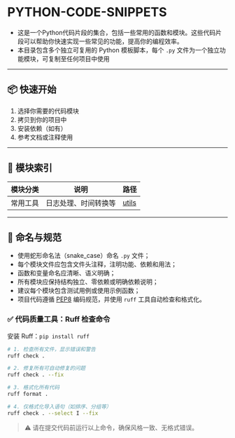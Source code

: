# PYTHON-CODE-SNIPPETS

-   这是一个Python代码片段的集合，包括一些常用的函数和模块。这些代码片段可以帮助你快速实现一些常见的功能，提高你的编程效率。
-   本目录包含多个独立可复用的 Python 模板脚本，每个 `.py` 文件为一个独立功能模块，可复制至任何项目中使用

---

## 📦 快速开始

1. 选择你需要的代码模块
2. 拷贝到你的项目中
3. 安装依赖（如有）
4. 参考文档或注释使用

---

## 📁 模块索引

| 模块分类     | 说明                                   | 路径                                |
|------------|--------------------------------------|-----------------------------------|
| 常用工具     | 日志处理、时间转换等                         | [utils](./templates/utils/README.md) |

---

## 📌 命名与规范

-   使用蛇形命名法（snake_case）命名 `.py` 文件；
-   每个模块文件应包含文件头注释，注明功能、依赖和用法；
-   函数和变量命名应清晰、语义明确；
-   所有模块应保持结构独立、零依赖或明确依赖说明；
-   建议每个模块包含测试用例或使用示例函数；
-   项目代码遵循 [PEP8](https://peps.python.org/pep-0008/) 编码规范，并使用 `ruff` 工具自动检查和格式化。

### ✅ 代码质量工具：Ruff 检查命令

安装 Ruff：`pip install ruff`

```bash
# 1. 检查所有文件，显示错误和警告
ruff check .

# 2. 修复所有可自动修复的问题
ruff check . --fix

# 3. 格式化所有代码
ruff format .

# 4. 仅格式化导入语句（如排序、分组等）
ruff check . --select I --fix
````

> ⚠️ 请在提交代码前运行以上命令，确保风格一致、无格式错误。
